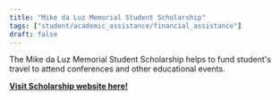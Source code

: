 ```yaml
---
title: "Mike da Luz Memorial Student Scholarship"
tags: ["student/academic_assistance/financial_assistance"]
draft: false
---
```


The Mike da Luz Memorial Student Scholarship helps to fund student's travel to attend conferences and other educational events.

[**Visit Scholarship website here!**](https://fireecology.org/mike-da-luz-travel-scholarship)

